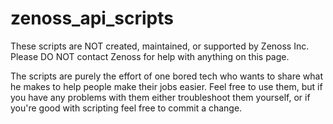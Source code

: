# zenoss_api_scripts

These scripts are NOT created, maintained, or supported by Zenoss Inc. Please DO NOT contact Zenoss for help with anything on this page. 

The scripts are purely the effort of one bored tech who wants to share what he makes to help people make their jobs easier. Feel free to use them, but if you have any problems with them either troubleshoot them yourself, or if you're good with scripting feel free to commit a change. 


